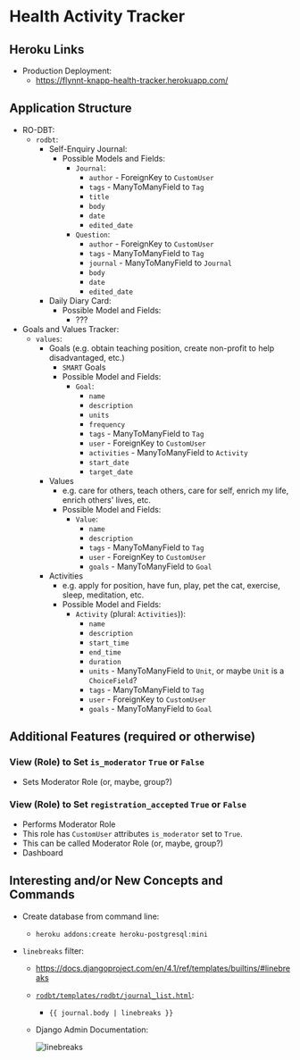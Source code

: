 # Health Activity Tracker

## Heroku Links

* Production Deployment:
  * <https://flynnt-knapp-health-tracker.herokuapp.com/>

## Application Structure

* RO-DBT:
  * `rodbt`:
    * Self-Enquiry Journal:
      * Possible Models and Fields:
        * `Journal`:
          * `author` - ForeignKey to `CustomUser`
          * `tags` - ManyToManyField to `Tag`
          * `title`
          * `body`
          * `date`
          * `edited_date`
        * `Question`:
          * `author` - ForeignKey to `CustomUser`
          * `tags` - ManyToManyField to `Tag`
          * `journal` - ManyToManyField to `Journal`
          * `body`
          * `date`
          * `edited_date`
    * Daily Diary Card:
      * Possible Model and Fields:
        * ???
* Goals and Values Tracker:
  * `values`:
    * Goals (e.g. obtain teaching position, create non-profit to help disadvantaged, etc.)
      * `SMART` Goals
      * Possible Model and Fields:
        * `Goal`:
          * `name`
          * `description`
          * `units`
          * `frequency`
          * `tags` - ManyToManyField to `Tag`
          * `user` - ForeignKey to `CustomUser`
          * `activities` - ManyToManyField to `Activity`
          * `start_date`
          * `target_date`
    * Values
      * e.g. care for others, teach others, care for self, enrich my life, enrich others' lives, etc.
      * Possible Model and Fields:
        * `Value`:
          * `name`
          * `description`
          * `tags` - ManyToManyField to `Tag`
          * `user` - ForeignKey to `CustomUser`
          * `goals` - ManyToManyField to `Goal`
    * Activities
      * e.g. apply for position, have fun, play, pet the cat, exercise, sleep, meditation, etc.
      * Possible Model and Fields:
        * `Activity` (plural: `Activities`)):
          * `name`
          * `description`
          * `start_time`
          * `end_time`
          * `duration`
          * `units` - ManyToManyField to `Unit`, or maybe `Unit` is a `ChoiceField`?
          * `tags` - ManyToManyField to `Tag`
          * `user` - ForeignKey to `CustomUser`
          * `goals` - ManyToManyField to `Goal`

## Additional Features (required or otherwise)

### View (Role) to Set `is_moderator` `True` or `False`

* Sets Moderator Role (or, maybe, group?)

### View (Role) to Set `registration_accepted` `True` or `False`

* Performs Moderator Role
* This role has `CustomUser` attributes `is_moderator` set to `True`.
* This can be called Moderator Role (or, maybe, group?)
* Dashboard

## Interesting and/or New Concepts and Commands

* Create database from command line:
  * `heroku addons:create heroku-postgresql:mini`

* `linebreaks` filter:
  * <https://docs.djangoproject.com/en/4.1/ref/templates/builtins/#linebreaks>
  * [`rodbt/templates/rodbt/journal_list.html`](./rodbt/templates/rodbt/journal_list.html):
    * `{{ journal.body | linebreaks }}`
  * Django Admin Documentation:

    ![linebreaks](https://user-images.githubusercontent.com/47562501/216554120-956f3226-10d5-4c42-b79c-260f089dce98.png)
